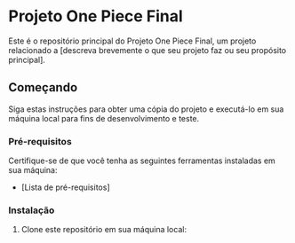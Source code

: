 # Projeto One Piece Final

Este é o repositório principal do Projeto One Piece Final, um projeto relacionado a [descreva brevemente o que seu projeto faz ou seu propósito principal].

## Começando

Siga estas instruções para obter uma cópia do projeto e executá-lo em sua máquina local para fins de desenvolvimento e teste.

### Pré-requisitos

Certifique-se de que você tenha as seguintes ferramentas instaladas em sua máquina:

- [Lista de pré-requisitos]

### Instalação

1. Clone este repositório em sua máquina local:

